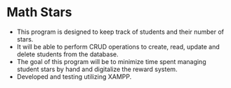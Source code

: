 # Math Stars

* This program is designed to keep track of students and their number of stars.
* It will be able to perform CRUD operations to create, read, update and delete students from the database.
* The goal of this program will be to minimize time spent managing student stars by hand and digitalize the reward system.
* Developed and testing utilizing XAMPP.

